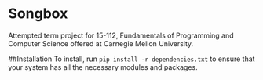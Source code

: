 # Songbox
Attempted term project for 15-112, Fundamentals of Programming and Computer Science offered at Carnegie Mellon University.

##Installation
To install, run `pip install -r dependencies.txt` to ensure that
your system has all the necessary modules and packages.
